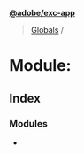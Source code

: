 **[@adobe/exc-app](../README.md)**

> [Globals](../README.md) / 

# Module: 

## Index

### Modules

* [](reflection-936.reflection-270.md)
